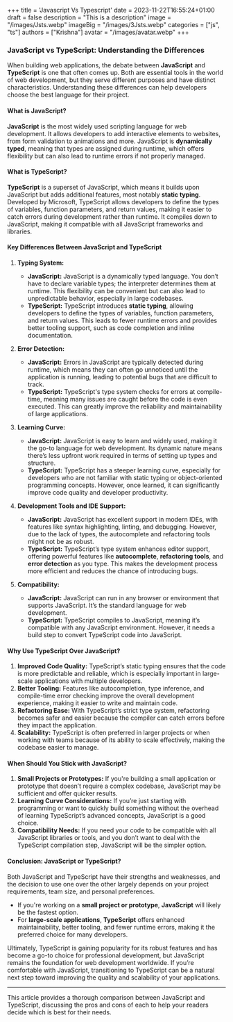 +++
title = 'Javascript Vs Typescript'
date = 2023-11-22T16:55:24+01:00
draft = false
description = "This is a description"
image = "/images/Jsts.webp"
imageBig = "/images/3Jsts.webp"
categories = ["js", "ts"]
authors = ["Krishna"]
avatar = "/images/avatar.webp"
+++

### **JavaScript vs TypeScript: Understanding the Differences**

When building web applications, the debate between **JavaScript** and **TypeScript** is one that often comes up. Both are essential tools in the world of web development, but they serve different purposes and have distinct characteristics. Understanding these differences can help developers choose the best language for their project.

#### **What is JavaScript?**

**JavaScript** is the most widely used scripting language for web development. It allows developers to add interactive elements to websites, from form validation to animations and more. JavaScript is **dynamically typed**, meaning that types are assigned during runtime, which offers flexibility but can also lead to runtime errors if not properly managed.

#### **What is TypeScript?**

**TypeScript** is a superset of JavaScript, which means it builds upon JavaScript but adds additional features, most notably **static typing**. Developed by Microsoft, TypeScript allows developers to define the types of variables, function parameters, and return values, making it easier to catch errors during development rather than runtime. It compiles down to JavaScript, making it compatible with all JavaScript frameworks and libraries.

#### **Key Differences Between JavaScript and TypeScript**

1. **Typing System:**
   - **JavaScript:** JavaScript is a dynamically typed language. You don’t have to declare variable types; the interpreter determines them at runtime. This flexibility can be convenient but can also lead to unpredictable behavior, especially in large codebases.
   - **TypeScript:** TypeScript introduces **static typing**, allowing developers to define the types of variables, function parameters, and return values. This leads to fewer runtime errors and provides better tooling support, such as code completion and inline documentation.

2. **Error Detection:**
   - **JavaScript:** Errors in JavaScript are typically detected during runtime, which means they can often go unnoticed until the application is running, leading to potential bugs that are difficult to track.
   - **TypeScript:** TypeScript's type system checks for errors at compile-time, meaning many issues are caught before the code is even executed. This can greatly improve the reliability and maintainability of large applications.

3. **Learning Curve:**
   - **JavaScript:** JavaScript is easy to learn and widely used, making it the go-to language for web development. Its dynamic nature means there’s less upfront work required in terms of setting up types and structure.
   - **TypeScript:** TypeScript has a steeper learning curve, especially for developers who are not familiar with static typing or object-oriented programming concepts. However, once learned, it can significantly improve code quality and developer productivity.

4. **Development Tools and IDE Support:**
   - **JavaScript:** JavaScript has excellent support in modern IDEs, with features like syntax highlighting, linting, and debugging. However, due to the lack of types, the autocomplete and refactoring tools might not be as robust.
   - **TypeScript:** TypeScript’s type system enhances editor support, offering powerful features like **autocomplete**, **refactoring tools**, and **error detection** as you type. This makes the development process more efficient and reduces the chance of introducing bugs.

5. **Compatibility:**
   - **JavaScript:** JavaScript can run in any browser or environment that supports JavaScript. It’s the standard language for web development.
   - **TypeScript:** TypeScript compiles to JavaScript, meaning it’s compatible with any JavaScript environment. However, it needs a build step to convert TypeScript code into JavaScript.

#### **Why Use TypeScript Over JavaScript?**

1. **Improved Code Quality:** TypeScript’s static typing ensures that the code is more predictable and reliable, which is especially important in large-scale applications with multiple developers.
2. **Better Tooling:** Features like autocompletion, type inference, and compile-time error checking improve the overall development experience, making it easier to write and maintain code.
3. **Refactoring Ease:** With TypeScript’s strict type system, refactoring becomes safer and easier because the compiler can catch errors before they impact the application.
4. **Scalability:** TypeScript is often preferred in larger projects or when working with teams because of its ability to scale effectively, making the codebase easier to manage.

#### **When Should You Stick with JavaScript?**

1. **Small Projects or Prototypes:** If you're building a small application or prototype that doesn’t require a complex codebase, JavaScript may be sufficient and offer quicker results.
2. **Learning Curve Considerations:** If you’re just starting with programming or want to quickly build something without the overhead of learning TypeScript’s advanced concepts, JavaScript is a good choice.
3. **Compatibility Needs:** If you need your code to be compatible with all JavaScript libraries or tools, and you don’t want to deal with the TypeScript compilation step, JavaScript will be the simpler option.

#### **Conclusion: JavaScript or TypeScript?**

Both JavaScript and TypeScript have their strengths and weaknesses, and the decision to use one over the other largely depends on your project requirements, team size, and personal preferences.

- If you're working on a **small project or prototype**, **JavaScript** will likely be the fastest option.
- For **large-scale applications**, **TypeScript** offers enhanced maintainability, better tooling, and fewer runtime errors, making it the preferred choice for many developers.

Ultimately, TypeScript is gaining popularity for its robust features and has become a go-to choice for professional development, but JavaScript remains the foundation for web development worldwide. If you’re comfortable with JavaScript, transitioning to TypeScript can be a natural next step toward improving the quality and scalability of your applications.

---

This article provides a thorough comparison between JavaScript and TypeScript, discussing the pros and cons of each to help your readers decide which is best for their needs.
